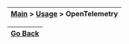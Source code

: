 | [Main](/README.md) > [Usage](/docs/Usage.md) > OpenTelemetry |
|--------------------------------------------------------------|

| [Go Back](/README.md) |
|-----------------------| 